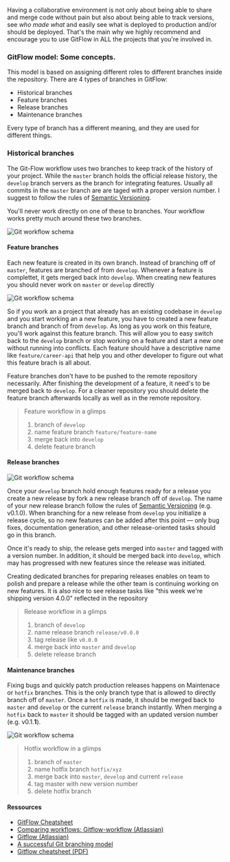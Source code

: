 Having a collaborative environment is not only about being able to share and
merge code without pain but also about being able to track versions, see _who made what_
and easily see what is deployed to production and/or should be deployed. That's the
main why we highly recommend and encourage you to use GitFlow in ALL the projects
that you're involved in.


### GitFlow model: Some concepts.

This model is based on assigning different roles to different branches inside the
repository. There are 4 types of branches in GitFlow:
* Historical branches
* Feature branches
* Release branches
* Maintenance branches

Every type of branch has a different meaning, and they are used for different things.


### Historical branches

The Git-Flow workflow uses two branches to keep track of the history of your project. While the `master` branch holds the official release history, the `develop` branch servers as the branch for integrating features. Usually all commits in the `master` branch are are taged with a proper version number. I suggest to follow the rules of [Semantic Versioning](http://semver.org/).

You'll never work directly on one of these to branches. Your workflow works pretty much around these two branches.


![Git workflow schema](/web-development-field-guide/img/content/collaboration/historical-branches.svg "Git workflow schema")



#### Feature branches

Each new feature is created in its own branch. Instead of branching off of `master`, features are branched of from `develop`. Whenever a feature is complettet, it gets merged back into `develop`. When creating new features you should never work on `master` or `develop` directly

![Git workflow schema](/web-development-field-guide/img/content/collaboration/feature-branches.svg "Git workflow schema")

So if you work an a project that already has an existing codebase in `develop` and you start working an a new feature, you have to created a new feature branch and branch of from `develop`. As long as you work on this feature, you'll work against this feature branch. This will allow you to easy switch back to the `develop` branch or stop working on a feature and start a new one without running into conflicts. Each feature should have a descriptive name like `feature/career-api` that help you and other developer to figure out what this feature brach is all about.

Feature branches don't have to be pushed to the remote repository necessarily. After finishing the development of a feature, it need's to be merged back to `develop`. For a cleaner repository you should delete the feature branch afterwards locally as well as in the remote repository.

> Feature workflow in a glimps
> 1. branch of `develop`
> 2. name feature branch `feature/feature-name`
> 4. merge back into `develop`
> 5. delete feature branch



#### Release branches

![Git workflow schema](/web-development-field-guide/img/content/collaboration/release-branches.svg "Git workflow schema")

Once your `develop` branch hold enough features ready for a release you create a new release by fork a new release branch off of `develop`. The name of your new release branch follow the rules of [Semantic Versioning](http://semver.org/) (e.g. v0.1.0). When branching for a new release from `develop` you initialize a release cycle, so no new features can be added after this point — only bug fixes, documentation generation, and other release-oriented tasks should go in this branch.

Once it's ready to ship, the release gets merged into `master` and tagged with a version number. In addition, it should be merged back into `develop`, which may has progressed with new features since the release was initiated.

Creating dedicated branches for preparing releases enables on team to polish and prepare a release while the other team is continuing working on new features. It is also nice to see release tasks like "this week we're shipping version 4.0.0" reflected in the repository

> Release workflow in a glimps
> 1. branch of `develop`
> 2. name release branch `release/v0.0.0`
> 3. tag release like `v0.0.0`
> 4. merge back into `master` and `develop`
> 5. delete release branch



#### Maintenance branches

Fixing bugs and quickly patch production releases happens on Maintenace or `hotfix` branches. This is the only branch type that is allowed to directly branch off of `master`. Once a `hotfix` is made, it should be merged back to `master` and `develop` or the current `release` branch instantly. When merging a `hotfix` back to `master` it should be tagged with an updated version number (e.g. v0.1.**1**).

![Git workflow schema](/web-development-field-guide/img/content/collaboration/maintenance-branches.svg "Git workflow schema")


> Hotfix workflow in a glimps
> 1. branch of `master`
> 2. name hotfix branch `hotfix/xyz`
> 4. merge back into `master`, `develop` and current `release`
> 3. tag master with new version number
> 5. delete hotfix branch




#### Ressources

* [GitFlow Cheatsheet](http://danielkummer.github.io/git-flow-cheatsheet/)
* [Comparing workflows: Gitflow-workflow (Atlassian)](https://www.atlassian.com/git/tutorials/comparing-workflows/gitflow-workflow)
* [Gitflow (Atlassian)](https://www.atlassian.com/pt/git/workflows#!workflow-gitflow)
* [A successful Git branching model](http://nvie.com/posts/a-successful-git-branching-model/)
* [Gitflow cheatsheet (PDF)](http://www.marvinlabs.com/wp-content/uploads/2013/06/git-flow-cheatsheet.pdf)
